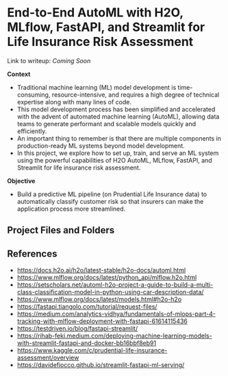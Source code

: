 # End-to-End AutoML with H2O, MLflow, FastAPI, and Streamlit for Life Insurance Risk Assessment 

Link to writeup: *Coming Soon*

**Context** 
- Traditional machine learning (ML) model development is time-consuming, resource-intensive, and requires a high degree of technical expertise along with many lines of code. 
- This model development process has been simplified and accelerated with the advent of automated machine learning (AutoML), allowing data teams to generate performant and scalable models quickly and efficiently.
- An important thing to remember is that there are multiple components in production-ready ML systems beyond model development.
- In this project, we explore how to set up, train, and serve an ML system using the powerful capabilities of H2O AutoML, MLflow, FastAPI, and Streamlit for life insurance risk assessment.

**Objective**
- Build a predictive ML pipeline (on Prudential Life Insurance data) to automatically classify customer risk so that insurers can make the application process more streamlined.

**Project Files and Folders**
- 


## References
- https://docs.h2o.ai/h2o/latest-stable/h2o-docs/automl.html
- https://www.mlflow.org/docs/latest/python_api/mlflow.h2o.html
- https://setscholars.net/automl-h2o-project-a-guide-to-build-a-multi-class-classification-model-in-python-using-car-description-data/
- https://www.mlflow.org/docs/latest/models.html#h2o-h2o
- https://fastapi.tiangolo.com/tutorial/request-files/
- https://medium.com/analytics-vidhya/fundamentals-of-mlops-part-4-tracking-with-mlflow-deployment-with-fastapi-61614115436
- https://testdriven.io/blog/fastapi-streamlit/
- https://rihab-feki.medium.com/deploying-machine-learning-models-with-streamlit-fastapi-and-docker-bb16bbf8eb91
- https://www.kaggle.com/c/prudential-life-insurance-assessment/overview
- https://davidefiocco.github.io/streamlit-fastapi-ml-serving/
